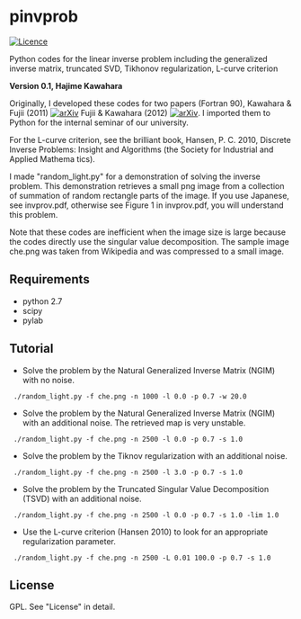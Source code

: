 pinvprob
=========
[![Licence](http://img.shields.io/badge/license-GPLv2-blue.svg?style=flat)](http://www.gnu.org/licenses/gpl-2.0.html)

Python codes for the linear inverse problem including the generalized inverse matrix, truncated SVD, Tikhonov regularization, L-curve criterion

**Version 0.1, Hajime Kawahara**

Originally, I developed these codes for two papers (Fortran 90), 
Kawahara & Fujii (2011) [![arXiv](http://img.shields.io/badge/arXiv-1106.0136-red.svg?style=flat)](http://arxiv.org/abs/1106.0136)
Fujii & Kawahara (2012) [![arXiv](http://img.shields.io/badge/arXiv-1204.3504-green.svg?style=flat)](http://arxiv.org/abs/1204.3504). I imported them to Python for the internal seminar of our university.

For the L-curve criterion, see the brilliant book, Hansen, P. C. 2010, Discrete Inverse Problems: Insight and Algorithms (the Society for Industrial and Applied Mathema
tics).

I made "random_light.py" for a demonstration of solving the inverse problem. This demonstration retrieves a small png image from a collection of summation of random rectangle parts of the image. If you use Japanese, see invprov.pdf, otherwise see Figure 1 in invprov.pdf, you will understand this problem. 

Note that these codes are inefficient when the image size is large because the codes directly use the singular value decomposition. The sample image che.png was taken from Wikipedia and was compressed to a small image.

Requirements
------------------

* python 2.7
* scipy
* pylab


Tutorial
-------------------------

* Solve the problem by the Natural Generalized Inverse Matrix (NGIM) with no noise.

~~~~
 ./random_light.py -f che.png -n 1000 -l 0.0 -p 0.7 -w 20.0
~~~~

* Solve the problem by the Natural Generalized Inverse Matrix (NGIM) with an additional noise. The retrieved map is very unstable.

~~~~ 
 ./random_light.py -f che.png -n 2500 -l 0.0 -p 0.7 -s 1.0
~~~~

* Solve the problem by the Tiknov regularization with an additional noise. 

~~~~
 ./random_light.py -f che.png -n 2500 -l 3.0 -p 0.7 -s 1.0
~~~~

* Solve the problem by the Truncated Singular Value Decomposition (TSVD) with an additional noise. 

~~~~
 ./random_light.py -f che.png -n 2500 -l 0.0 -p 0.7 -s 1.0 -lim 1.0
~~~~

* Use the L-curve criterion (Hansen 2010) to look for an appropriate regularization parameter. 

~~~~
 ./random_light.py -f che.png -n 2500 -L 0.01 100.0 -p 0.7 -s 1.0
~~~~

License
------------

GPL. See "License" in detail. 